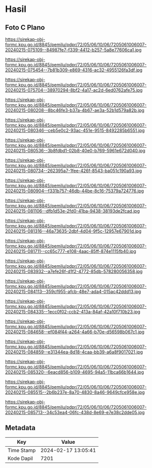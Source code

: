 # Hasil

## Foto C Plano

https://sirekap-obj-formc.kpu.go.id/8845/pemilu/pdpr/72/05/06/10/06/7205061006007-20240215-075109--84987fe7-f339-4412-b257-5a8e77606ca1.jpg

https://sirekap-obj-formc.kpu.go.id/8845/pemilu/pdpr/72/05/06/10/06/7205061006007-20240215-075454--7b81b309-e869-4316-ac32-4955126fa3df.jpg

https://sirekap-obj-formc.kpu.go.id/8845/pemilu/pdpr/72/05/06/10/06/7205061006007-20240215-075704--38970294-8bf2-4a17-ac2d-6ed0762afe75.jpg

https://sirekap-obj-formc.kpu.go.id/8845/pemilu/pdpr/72/05/06/10/06/7205061006007-20240215-080208--8bc46fe3-b37a-4b67-ae3a-52b1d579a82b.jpg

https://sirekap-obj-formc.kpu.go.id/8845/pemilu/pdpr/72/05/06/10/06/7205061006007-20240215-080346--ceb5e0c2-93ac-451e-9515-8492285b6551.jpg

https://sirekap-obj-formc.kpu.go.id/8845/pemilu/pdpr/72/05/06/10/06/7205061006007-20240215-080536--3b8fdbd1-02b8-40e0-b769-5961e672d040.jpg

https://sirekap-obj-formc.kpu.go.id/8845/pemilu/pdpr/72/05/06/10/06/7205061006007-20240215-080734--262395a7-1fee-426f-8543-ba051c190a93.jpg

https://sirekap-obj-formc.kpu.go.id/8845/pemilu/pdpr/72/05/06/10/06/7205061006007-20240215-080904--f331b757-46db-44be-8c16-75379a724776.jpg

https://sirekap-obj-formc.kpu.go.id/8845/pemilu/pdpr/72/05/06/10/06/7205061006007-20240215-081106--dfb1d53e-2fd0-41ba-9438-38193de2fcad.jpg

https://sirekap-obj-formc.kpu.go.id/8845/pemilu/pdpr/72/05/06/10/06/7205061006007-20240215-081316--46a73635-2dbf-4d04-9f5c-12957e67901d.jpg

https://sirekap-obj-formc.kpu.go.id/8845/pemilu/pdpr/72/05/06/10/06/7205061006007-20240215-081711--cc65c777-e108-4aac-85ff-874e1115fb40.jpg

https://sirekap-obj-formc.kpu.go.id/8845/pemilu/pdpr/72/05/06/10/06/7205061006007-20240215-083932--a7efe26f-d1f2-4772-85db-578280056358.jpg

https://sirekap-obj-formc.kpu.go.id/8845/pemilu/pdpr/72/05/06/10/06/7205061006007-20240215-084113--359cf955-afcb-48e7-ada4-015ac42ddd13.jpg

https://sirekap-obj-formc.kpu.go.id/8845/pemilu/pdpr/72/05/06/10/06/7205061006007-20240215-084335--1ecc0f02-ccb2-413a-84af-42a10f710b23.jpg

https://sirekap-obj-formc.kpu.go.id/8845/pemilu/pdpr/72/05/06/10/06/7205061006007-20240215-084658--ef084f44-a264-4a66-b70e-d56598b067c1.jpg

https://sirekap-obj-formc.kpu.go.id/8845/pemilu/pdpr/72/05/06/10/06/7205061006007-20240215-084859--e31344ea-8d18-4caa-bb39-a6a8f9017021.jpg

https://sirekap-obj-formc.kpu.go.id/8845/pemilu/pdpr/72/05/06/10/06/7205061006007-20240215-085320--6eacd856-b109-4695-94a5-11bca66b1644.jpg

https://sirekap-obj-formc.kpu.go.id/8845/pemilu/pdpr/72/05/06/10/06/7205061006007-20240215-085515--2b6b237e-8a70-4830-8a46-9649cfce958e.jpg

https://sirekap-obj-formc.kpu.go.id/8845/pemilu/pdpr/72/05/06/10/06/7205061006007-20240215-085713--34c53ea4-06fc-438d-8e69-e7e38c2dde05.jpg


## Metadata

| Key        | Value               |
| ---------- | ------------------- |
| Time Stamp | 2024-02-17 13:05:41 |
| Kode Dapil | 7201                |



